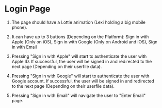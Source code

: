 # Login Page

1. The page should have a  Lottie animation (Lexi holding a big mobile phone).

2. It can have up to 3 buttons (Depending on the Platform): 
Sign in with Apple (Only on iOS), Sign in with Google (Only on Android and iOS), Sign in with Email

3. Pressing "Sign in with Apple" will start to authenticate the user with Apple ID. If successful, the user will be signed in and redirected to the next page (Depending on their userfile data).

4. Pressing "Sign in with Google" will start to authenticate the user with Google account. If successful, the user will be signed in and redirected to the next page (Depending on their userfile data).

5. Pressing "Sign in with Email" will navigate the user to "Enter Email" page.
